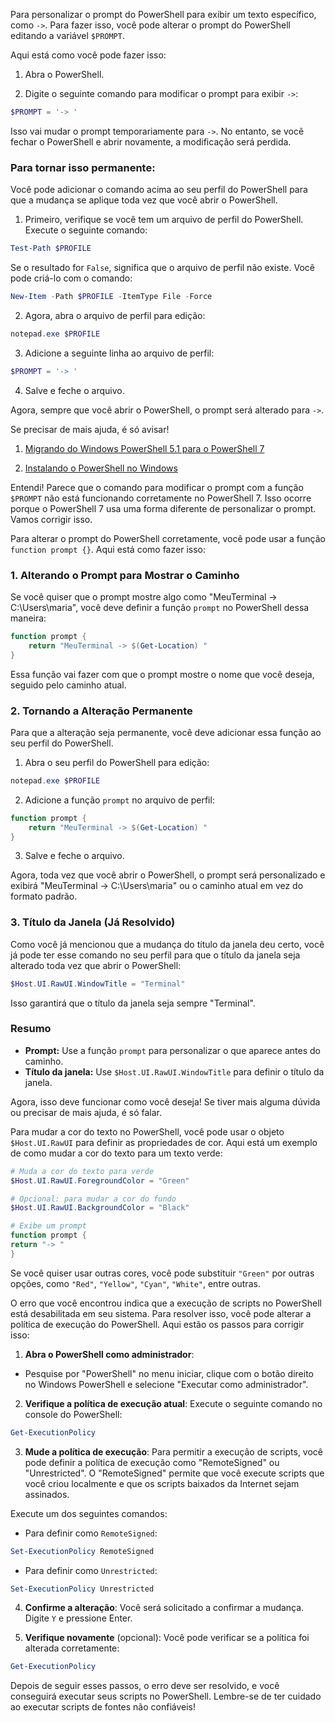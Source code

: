 Para personalizar o prompt do PowerShell para exibir um texto específico, como `->`. Para fazer isso, você pode alterar o prompt do PowerShell editando a variável `$PROMPT`.

Aqui está como você pode fazer isso:

1. Abra o PowerShell.

2. Digite o seguinte comando para modificar o prompt para exibir `->`:

```powershell
$PROMPT = '-> '
```

Isso vai mudar o prompt temporariamente para `->`. No entanto, se você fechar o PowerShell e abrir novamente, a modificação será perdida.

### Para tornar isso permanente:

Você pode adicionar o comando acima ao seu perfil do PowerShell para que a mudança se aplique toda vez que você abrir o PowerShell.

1. Primeiro, verifique se você tem um arquivo de perfil do PowerShell. Execute o seguinte comando:

```powershell
Test-Path $PROFILE
```

Se o resultado for `False`, significa que o arquivo de perfil não existe. Você pode criá-lo com o comando:

```powershell
New-Item -Path $PROFILE -ItemType File -Force
```

2. Agora, abra o arquivo de perfil para edição:

```powershell
notepad.exe $PROFILE
```

3. Adicione a seguinte linha ao arquivo de perfil:

```powershell
$PROMPT = '-> '
```

4. Salve e feche o arquivo.

Agora, sempre que você abrir o PowerShell, o prompt será alterado para `->`.

Se precisar de mais ajuda, é só avisar!

1. [Migrando do Windows PowerShell 5.1 para o PowerShell 7](https://learn.microsoft.com/pt-br/powershell/scripting/whats-new/migrating-from-windows-powershell-51-to-powershell-7?view=powershell-7.5)

2. [Instalando o PowerShell no Windows](https://learn.microsoft.com/pt-br/powershell/scripting/install/installing-powershell-on-windows?view=powershell-7.5#winget)


Entendi! Parece que o comando para modificar o prompt com a função `$PROMPT` não está funcionando corretamente no PowerShell 7. Isso ocorre porque o PowerShell 7 usa uma forma diferente de personalizar o prompt. Vamos corrigir isso.

Para alterar o prompt do PowerShell corretamente, você pode usar a função `function prompt {}`. Aqui está como fazer isso:

### 1. Alterando o Prompt para Mostrar o Caminho

Se você quiser que o prompt mostre algo como "MeuTerminal -> C:\Users\maria", você deve definir a função `prompt` no PowerShell dessa maneira:

```powershell
function prompt {
    return "MeuTerminal -> $(Get-Location) "
}
```

Essa função vai fazer com que o prompt mostre o nome que você deseja, seguido pelo caminho atual.

### 2. Tornando a Alteração Permanente

Para que a alteração seja permanente, você deve adicionar essa função ao seu perfil do PowerShell.

1. Abra o seu perfil do PowerShell para edição:

```powershell
notepad.exe $PROFILE
```

2. Adicione a função `prompt` no arquivo de perfil:

```powershell
function prompt {
    return "MeuTerminal -> $(Get-Location) "
}
```

3. Salve e feche o arquivo.

Agora, toda vez que você abrir o PowerShell, o prompt será personalizado e exibirá "MeuTerminal -> C:\Users\maria" ou o caminho atual em vez do formato padrão.

### 3. Título da Janela (Já Resolvido)

Como você já mencionou que a mudança do título da janela deu certo, você já pode ter esse comando no seu perfil para que o título da janela seja alterado toda vez que abrir o PowerShell:

```powershell
$Host.UI.RawUI.WindowTitle = "Terminal"
```

Isso garantirá que o título da janela seja sempre "Terminal".

### Resumo

- **Prompt:** Use a função `prompt` para personalizar o que aparece antes do caminho.
- **Título da janela:** Use `$Host.UI.RawUI.WindowTitle` para definir o título da janela.

Agora, isso deve funcionar como você deseja! Se tiver mais alguma dúvida ou precisar de mais ajuda, é só falar. 


Para mudar a cor do texto no PowerShell, você pode usar o objeto `$Host.UI.RawUI` para definir as propriedades de cor. Aqui está um exemplo de como mudar a cor do texto para um texto verde:

```powershell
# Muda a cor do texto para verde
$Host.UI.RawUI.ForegroundColor = "Green"

# Opcional: para mudar a cor do fundo
$Host.UI.RawUI.BackgroundColor = "Black"

# Exibe um prompt
function prompt {
return "-> "
}
```

Se você quiser usar outras cores, você pode substituir `"Green"` por outras opções, como `"Red"`, `"Yellow"`, `"Cyan"`, `"White"`, entre outras.


O erro que você encontrou indica que a execução de scripts no PowerShell está desabilitada em seu sistema. Para resolver isso, você pode alterar a política de execução do PowerShell. Aqui estão os passos para corrigir isso:

1. **Abra o PowerShell como administrador**:
- Pesquise por "PowerShell" no menu iniciar, clique com o botão direito no Windows PowerShell e selecione "Executar como administrador".

2. **Verifique a política de execução atual**:
Execute o seguinte comando no console do PowerShell:
```powershell
Get-ExecutionPolicy
```

3. **Mude a política de execução**:
Para permitir a execução de scripts, você pode definir a política de execução como "RemoteSigned" ou "Unrestricted". O "RemoteSigned" permite que você execute scripts que você criou localmente e que os scripts baixados da Internet sejam assinados.

Execute um dos seguintes comandos:
- Para definir como `RemoteSigned`:
```powershell
Set-ExecutionPolicy RemoteSigned
```
- Para definir como `Unrestricted`:
```powershell
Set-ExecutionPolicy Unrestricted
```

4. **Confirme a alteração**:
Você será solicitado a confirmar a mudança. Digite `Y` e pressione Enter.

5. **Verifique novamente** (opcional):
Você pode verificar se a política foi alterada corretamente:
```powershell
Get-ExecutionPolicy
```

Depois de seguir esses passos, o erro deve ser resolvido, e você conseguirá executar seus scripts no PowerShell. Lembre-se de ter cuidado ao executar scripts de fontes não confiáveis!

